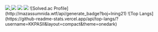 <a href="https://www.instagram.com/" target="_blank">
  <img src="https://img.shields.io/badge/instagram-000000?style=for-the-badge&logo=instagram&logoColor=#E4405F"/>
</a>


<img src="https://img.shields.io/badge/C++-00599C?style=for-the-badge&logo=c%2B%2B&logoColor=white">
<img src="https://img.shields.io/badge/C&#35;-512BD4?style=for-the-badge&logo=csharp&logoColor=white">

<img src="https://img.shields.io/badge/기술이름-#제외색상번호?style=for-the-badge&logo=아이콘이름&logoColor=white">
![Solved.ac Profile](http://mazassumnida.wtf/api/generate_badge?boj=lning21)
![Top Langs](https://github-readme-stats.vercel.app/api/top-langs/?username=KKPASII&layout=compact&theme=onedark)
